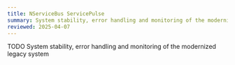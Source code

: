 ```yaml
---
title: NServiceBus ServicePulse
summary: System stability, error handling and monitoring of the modernized legacy system
reviewed: 2025-04-07
---
```


TODO System stability, error handling and monitoring of the modernized legacy system